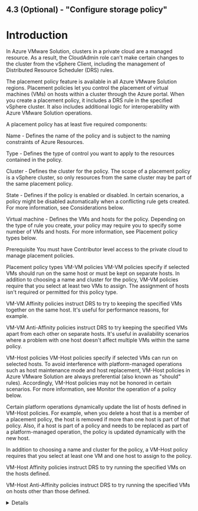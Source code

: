 4.3 (Optional) - "Configure storage policy"
---

# Introduction

In Azure VMware Solution, clusters in a private cloud are a managed resource. As a result, the CloudAdmin role can't make certain changes to the cluster from the vSphere Client, including the management of Distributed Resource Scheduler (DRS) rules.

The placement policy feature is available in all Azure VMware Solution regions. Placement policies let you control the placement of virtual machines (VMs) on hosts within a cluster through the Azure portal. When you create a placement policy, it includes a DRS rule in the specified vSphere cluster. It also includes additional logic for interoperability with Azure VMware Solution operations.

A placement policy has at least five required components:

Name - Defines the name of the policy and is subject to the naming constraints of Azure Resources.

Type - Defines the type of control you want to apply to the resources contained in the policy.

Cluster - Defines the cluster for the policy. The scope of a placement policy is a vSphere cluster, so only resources from the same cluster may be part of the same placement policy.

State - Defines if the policy is enabled or disabled. In certain scenarios, a policy might be disabled automatically when a conflicting rule gets created. For more information, see Considerations below.

Virtual machine - Defines the VMs and hosts for the policy. Depending on the type of rule you create, your policy may require you to specify some number of VMs and hosts. For more information, see Placement policy types below.

Prerequisite
You must have Contributor level access to the private cloud to manage placement policies.

Placement policy types
VM-VM policies
VM-VM policies specify if selected VMs should run on the same host or must be kept on separate hosts. In addition to choosing a name and cluster for the policy, VM-VM policies require that you select at least two VMs to assign. The assignment of hosts isn't required or permitted for this policy type.

VM-VM Affinity policies instruct DRS to try to keeping the specified VMs together on the same host. It's useful for performance reasons, for example.

VM-VM Anti-Affinity policies instruct DRS to try keeping the specified VMs apart from each other on separate hosts. It's useful in availability scenarios where a problem with one host doesn't affect multiple VMs within the same policy.

VM-Host policies
VM-Host policies specify if selected VMs can run on selected hosts. To avoid interference with platform-managed operations such as host maintenance mode and host replacement, VM-Host policies in Azure VMware Solution are always preferential (also known as "should" rules). Accordingly, VM-Host policies may not be honored in certain scenarios. For more information, see Monitor the operation of a policy below.

Certain platform operations dynamically update the list of hosts defined in VM-Host policies. For example, when you delete a host that is a member of a placement policy, the host is removed if more than one host is part of that policy. Also, if a host is part of a policy and needs to be replaced as part of a platform-managed operation, the policy is updated dynamically with the new host.

In addition to choosing a name and cluster for the policy, a VM-Host policy requires that you select at least one VM and one host to assign to the policy.

VM-Host Affinity policies instruct DRS to try running the specified VMs on the hosts defined.

VM-Host Anti-Affinity policies instruct DRS to try running the specified VMs on hosts other than those defined.

<details>

## Create a placement policy
There is no defined limit to the number of policies that you create. However, the more placement constraints you create, the more challenging it is for vSphere DRS to effectively move virtual machines within the cluster and provide the resources needed by the workloads.

Make sure to review the requirements for the policy type.

In your Azure VMware Solution private cloud, under Manage, select Placement policies > + Create.

### Tip

You may also select the Cluster from the Placement Policy overview pane and then select Create.

Provide a descriptive name, select the policy type, and select the cluster where the policy is created. Then select Enabled.

### Warning

If you disable the policy, then the policy and the underlying DRS rule are created, but the policy actions are ignored until you enable the policy.

If you selected VM-Host affinity or VM-Host anti-affinity as the type, select + Add hosts and the hosts to include in the policy. You can select multiple hosts.

### Note

The select hosts pane shows how many VM-Host policies are associated with the host and the total number of VMs contained in those associated policies.

Select + Add virtual machine and the VMs to include in the policy. You can select multiple VMs.

### Note

The select hosts pane shows how many VM-Host policies are associated with the host and the total number of VMs contained in those associated policies.

Once you've finished adding the VMs you want, select Add virtual machines.

Select Next: Review and create to review your policy.

Select Create policy. If you want to make changes, select Back: Basics.

After the placement policy gets created, select Refresh to see it in the list.

Screenshot showing the placement policy as Enabled after it's created.

Edit a placement policy
You can change the state of a policy, add a new resource, or unassign an existing resource.

Change the policy state
You can change the state of a policy to Enabled or Disabled.

In your Azure VMware Solution private cloud, under Manage, select Placement policies.

For the policy you want to edit, select More (...) and then select Edit.

### Tip

You can disable a policy from the Placement policy overview by selecting Disable from the Settings drop-down. You can't enable a policy from the Settings drop-down.

If the policy is enabled but you want to disable it, select Disabled and then select Disabled on the confirmation message. Otherwise, if the policy is disabled and you want to enable it, select Enable.

Select Review + update.

Review the changes and select Update policy. If you want to make changes, select Back: Basics.

Update the resources in a policy
